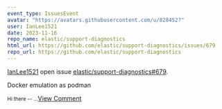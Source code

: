 ```yaml
---
event_type: IssuesEvent
avatar: "https://avatars.githubusercontent.com/u/828452?"
user: IanLee1521
date: 2023-11-16
repo_name: elastic/support-diagnostics
html_url: https://github.com/elastic/support-diagnostics/issues/679
repo_url: https://github.com/elastic/support-diagnostics
---
```


<a href='https://github.com/IanLee1521' target='_blank'>IanLee1521</a> open issue <a href='https://github.com/elastic/support-diagnostics/issues/679' target='_blank'>elastic/support-diagnostics#679</a>.

<p>Docker emulation as podman</p><small>Hi there -- ...</small><a href='https://github.com/elastic/support-diagnostics/issues/679' target='_blank'>View Comment</a>